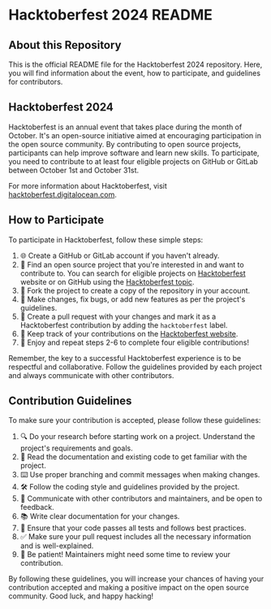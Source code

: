 # Hacktoberfest 2024 README

## About this Repository

This is the official README file for the Hacktoberfest 2024 repository. Here, you will find information about the event, how to participate, and guidelines for contributors.

## Hacktoberfest 2024

Hacktoberfest is an annual event that takes place during the month of October. It's an open-source initiative aimed at encouraging participation in the open source community. By contributing to open source projects, participants can help improve software and learn new skills. To participate, you need to contribute to at least four eligible projects on GitHub or GitLab between October 1st and October 31st.

For more information about Hacktoberfest, visit [hacktoberfest.digitalocean.com](https://hacktoberfest.digitalocean.com/).

## How to Participate

To participate in Hacktoberfest, follow these simple steps:

1. 🌐 Create a GitHub or GitLab account if you haven't already.
2. 🚀 Find an open source project that you're interested in and want to contribute to. You can search for eligible projects on [Hacktoberfest](https://hacktoberfest.digitalocean.com/) website or on GitHub using the [Hacktoberfest topic](https://github.com/topics/hacktoberfest).
3. 🍴 Fork the project to create a copy of the repository in your account.
4. 🔧 Make changes, fix bugs, or add new features as per the project's guidelines.
5. 🔫 Create a pull request with your changes and mark it as a Hacktoberfest contribution by adding the `hacktoberfest` label.
6. 🚀 Keep track of your contributions on the [Hacktoberfest website](https://hacktoberfest.digitalocean.com/).
7. 🎁 Enjoy and repeat steps 2-6 to complete four eligible contributions!

Remember, the key to a successful Hacktoberfest experience is to be respectful and collaborative. Follow the guidelines provided by each project and always communicate with other contributors.

## Contribution Guidelines

To make sure your contribution is accepted, please follow these guidelines:

1. 🔍 Do your research before starting work on a project. Understand the project's requirements and goals.
2. 📖 Read the documentation and existing code to get familiar with the project.
3. ⌨️ Use proper branching and commit messages when making changes.
4. 🛠 Follow the coding style and guidelines provided by the project.
5. 🤝 Communicate with other contributors and maintainers, and be open to feedback.
6. 📚 Write clear documentation for your changes.
7. 🔎 Ensure that your code passes all tests and follows best practices.
8. ✅ Make sure your pull request includes all the necessary information and is well-explained.
9. 🚀 Be patient! Maintainers might need some time to review your contribution.

By following these guidelines, you will increase your chances of having your contribution accepted and making a positive impact on the open source community. Good luck, and happy hacking!
